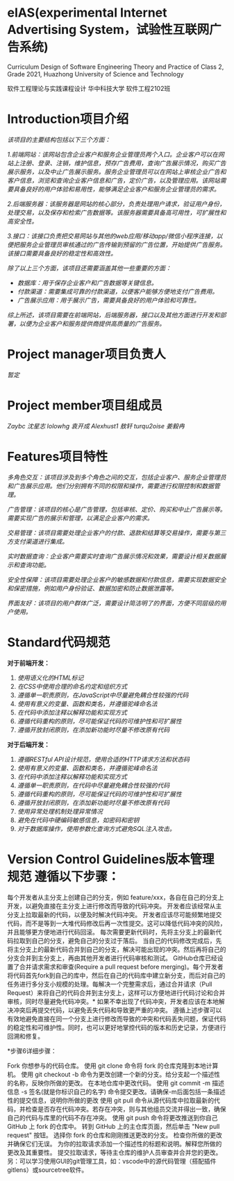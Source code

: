 # eIAS(experimental Internet Advertising System，试验性互联网广告系统)
Curriculum Design of Software Engineering Theory and Practice of Class 2, Grade 2021, Huazhong University of Science and Technology

软件工程理论与实践课程设计 华中科技大学 软件工程2102班

# Introduction项目介绍
*该项目的主要结构包括以下三个方面：*

*1.前端网站：该网站包含企业客户和服务企业管理员两个入口。企业客户可以在网站上注册、登录、注销，维护信息，预存广告费用，查询广告展示情况，购买广告展示服务，以及中止广告展示服务。服务企业管理员可以在网站上审核企业广告和客户信息，浏览和查询企业客户信息和广告，定价广告，以及管理应用。该网站需要具备良好的用户体验和易用性，能够满足企业客户和服务企业管理员的需求。*

*2.后端服务器：该服务器是网站的核心部分，负责处理用户请求，验证用户身份，处理交易，以及保存和检索广告数据等。该服务器需要具备高可用性，可扩展性和高安全性。*

*3.接口：该接口负责把交易网站与其他的web应用/移动app/微信小程序连接，以便把服务企业管理员审核通过的广告传输到预留的广告位置，开始提供广告服务。该接口需要具备良好的稳定性和高效性。*

*除了以上三个方面，该项目还需要涵盖其他一些重要的方面：*

- *数据库：用于保存企业客户和广告数据等关键信息。*
- *付款渠道：需要集成可靠的付款渠道，以便客户能够方便地支付广告费用。*
- *广告展示应用：用于展示广告，需要具备良好的用户体验和可靠性。*

*综上所述，该项目需要在前端网站，后端服务器，接口以及其他方面进行开发和部署，以便为企业客户和服务提供商提供高质量的广告服务。*

# Project manager项目负责人
*暂定*
# Project member项目组成员
*Zaybc      沈星志
lolowhg     袁开成
Alexhust1   敖轩
turqu2oise  姜毅冉*

# Features项目特性

*多角色交互：该项目涉及到多个角色之间的交互，包括企业客户、服务企业管理员和广告展示应用。他们分别拥有不同的权限和操作，需要进行权限控制和数据管理。*

*广告管理：该项目的核心是广告管理，包括审核、定价、购买和中止广告展示等。需要实现广告的展示和管理，以满足企业客户的需求。*

*交易管理：该项目需要处理企业客户的付款、退款和结算等交易操作，需要与第三方支付渠道进行集成。*

*实时数据查询：企业客户需要实时查询广告展示情况和效果，需要设计相关数据展示和查询功能。*

*安全性保障：该项目需要处理企业客户的敏感数据和付款信息，需要实现数据安全和保密措施，例如用户身份验证、数据加密和防止数据泄露等。*

*界面友好：该项目的用户群体广泛，需要设计简洁明了的界面，方便不同层级的用户使用。*


# Standard代码规范

**对于前端开发：**

1. *使用语义化的HTML标记*
2. *在CSS中使用合理的命名约定和组织方式*
3. *遵循单一职责原则，在JavaScript中尽量避免耦合性较强的代码*
4. *使用有意义的变量、函数和类名，并遵循驼峰命名法*
5. *在代码中添加注释以解释功能和实现方式*
6. *遵循代码重构的原则，尽可能保证代码的可维护性和可扩展性*
7. *遵循开放封闭原则，在添加新功能时尽量不修改原有代码*

**对于后端开发：**

1. *遵循RESTful API设计规范，使用合适的HTTP请求方法和状态码*
2. *使用有意义的变量、函数和类名，并遵循驼峰命名法*
3. *在代码中添加注释以解释功能和实现方式*
4. *遵循单一职责原则，在代码中尽量避免耦合性较强的代码*
5. *遵循代码重构的原则，尽可能保证代码的可维护性和可扩展性*
6. *遵循开放封闭原则，在添加新功能时尽量不修改原有代码*
7. *使用异常处理机制处理异常情况*
8. *避免在代码中硬编码敏感信息，如密码和密钥*
9. *对于数据库操作，使用参数化查询方式避免SQL注入攻击。*

# Version Control Guidelines版本管理规范 遵循以下步骤：

每个开发者从主分支上创建自己的分支，例如 feature/xxx，各自在自己的分支上开发，以避免直接在主分支上进行修改而导致的代码冲突。
开发者应该经常从主分支上拉取最新的代码，以便及时解决代码冲突。
开发者应该尽可能频繁地提交代码，而不是等到一大堆代码修改后再一次性提交。这可以降低代码冲突的风险，并且能够更方便地进行代码回滚。
每次需要更新代码时，先将主分支上的最新代码拉取到自己的分支，避免自己的分支过于落后。
当自己的代码修改完成后，先将主分支上的最新代码合并到自己的分支，解决可能出现的冲突。然后再将自己的分支合并到主分支上，再由其他开发者进行代码审核和测试。
GitHub仓库已经设置了合并请求需求和审查(Require a pull request before merging)。每个开发者将代码首先fork到自己的库中，然后在自己的代码库中建立新分支，而后对自己的任务进行多分支小规模的处理。每解决一个完整需求后，通过合并请求（Pull Request）来将自己的代码合并到主分支上，这样可以方便地进行代码讨论和合并审核，同时尽量避免代码冲突。*
如果不幸出现了代码冲突，开发者应该在本地解决冲突后再提交代码，以避免丢失代码和导致更严重的冲突。
遵循上述步骤可以有效地避免直接在同一个分支上进行修改而导致的冲突和代码丢失问题，保证代码的稳定性和可维护性。同时，也可以更好地掌控代码的版本和历史记录，方便进行回溯和修复。

*步骤6详细步骤：

Fork 你想参与的代码仓库。
使用 git clone 命令将 fork 的仓库克隆到本地计算机。
使用 git checkout -b <branch-name> 命令为更改创建一个新的分支。给分支起一个描述性的名称，反映你所做的更改。
在本地仓库中更改代码。
使用 git commit -m 描述信息 -s 签名(就是你标识自己的名字) 命令提交更改。请确保-m后面包括一条描述性的提交信息，说明你所做的更改
使用 git pull 命令从源代码库中拉取最新的代码，并检查是否存在代码冲突。若存在冲突，则与其他组员交流并得出一致，确保自己的代码与库里的代码不存在冲突。
使用 git push 命令将更改推送到你自己 GitHub 上 fork 的仓库中。
转到 GitHub 上的主仓库页面，然后单击 "New pull request" 按钮。
选择你 fork 的仓库和刚刚推送更改的分支。
检查你所做的更改并确保它们无误。
为你的拉取请求添加一个描述性的标题和说明。解释您所做的更改及其重要性。
提交拉取请求，等待主仓库的维护人员审查并合并您的更改。
另：可以学习使用GUI的git管理工具，如：vscode中的源代码管理（搭配插件gitlens）或sourcetree软件。
